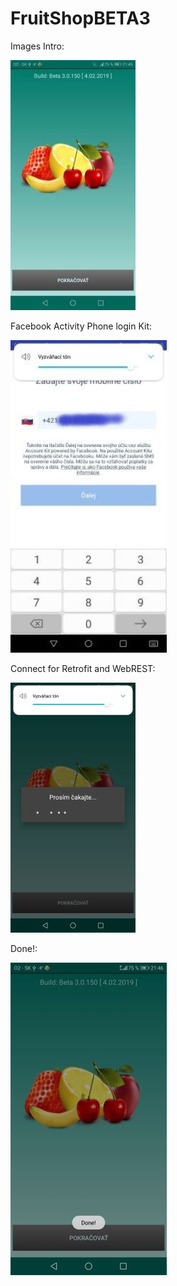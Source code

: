 # FruitShopBETA3

Images Intro:


![alt text](https://github.com/michalfujak/FruitShopBETA3/blob/master/screenshot/images1.jpg "images1")

Facebook Activity Phone login Kit:

![alt text](https://github.com/michalfujak/FruitShopBETA3/blob/master/screenshot/images2.jpg "images2")


Connect for Retrofit and WebREST:

![alt text](https://github.com/michalfujak/FruitShopBETA3/blob/master/screenshot/images3.jpg "images3")

Done!:

![alt text](https://github.com/michalfujak/FruitShopBETA3/blob/master/screenshot/images4.jpg "images4")



